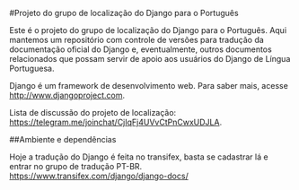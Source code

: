 #Projeto do grupo de localização do Django para o Português

Este é o projeto do grupo de localização do Django para o Português. Aqui mantemos um repositório com controle de versões para tradução da documentação oficial do Django e, eventualmente, outros documentos relacionados que possam servir de apoio aos usuários do Django de Língua Portuguesa.

Django é um framework de desenvolvimento web. Para saber mais, acesse <http://www.djangoproject.com>.

Lista de discussão do projeto de localização: <https://telegram.me/joinchat/CjIqFj4UVvCtPnCwxUDJLA>. 

##Ambiente e dependências

Hoje a tradução do Django é feita no transifex, basta se cadastrar lá e entrar no grupo de tradução PT-BR.
<https://www.transifex.com/django/django-docs/>
